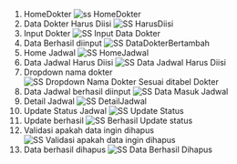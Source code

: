 1. HomeDokter
![ss HomeDokter](https://github.com/user-attachments/assets/0ebdcf70-d30b-44dc-9662-73f6b9c20f4d)
2. Data Dokter Harus Diisi
![SS HarusDiisi](https://github.com/user-attachments/assets/ccb5768c-482d-4645-b681-dfd9369fe541)
3. Input Dokter
![SS Input Data Dokter](https://github.com/user-attachments/assets/e38e2a02-47e0-492b-a24a-a114e90aecdf)
4. Data Berhasil diinput
![SS DataDokterBertambah](https://github.com/user-attachments/assets/3763b794-da12-462d-95df-3afb1a55add7)
5. Home Jadwal
![SS HomeJadwal](https://github.com/user-attachments/assets/b5009cea-7566-409e-bae3-0279ec23f63c)
6. Data Jadwal Harus Diisi
![SS Data Jadwal Harus Diisi](https://github.com/user-attachments/assets/331f4638-cdf3-42c9-aebb-df4b8b5d1832)
7. Dropdown nama dokter
![SS Dropdown Nama Dokter Sesuai ditabel Dokter](https://github.com/user-attachments/assets/db7cc24b-fb16-427f-babf-d0938d01656f)
8. Data Jadwal berhasil diinput
![SS Data Masuk Jadwal](https://github.com/user-attachments/assets/eb3136b1-a0d7-441f-ba72-b4ad0df94e83)
9. Detail Jadwal
![SS DetailJadwal](https://github.com/user-attachments/assets/f964e0bd-ba3f-4b06-b940-ef6a63b8bb1b)
10. Update Status Jadwal
![SS Update Status](https://github.com/user-attachments/assets/263690df-3ff6-482c-be06-c8a74f53cc81)
11. Update berhasil
![SS Berhasil Update status](https://github.com/user-attachments/assets/2eed627f-dc41-4cd5-8650-25ec4e99e5a8)
12. Validasi apakah data ingin dihapus
![SS Validasi apakah data ingin dihapus](https://github.com/user-attachments/assets/0553bfb0-a9f7-4919-b0dd-f899af8cb087)
13. Data berhasil dihapus
![SS Data Berhasil Dihapus](https://github.com/user-attachments/assets/68229497-e49d-40ca-b5c6-9fe7beec35a9)
